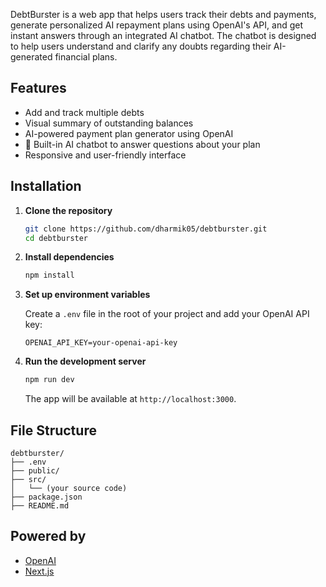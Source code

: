 DebtBurster is a web app that helps users track their debts and payments, generate personalized AI repayment plans using OpenAI's API, and get instant answers through an integrated AI chatbot. The chatbot is designed to help users understand and clarify any doubts regarding their AI-generated financial plans.

## Features

- Add and track multiple debts
- Visual summary of outstanding balances
- AI-powered payment plan generator using OpenAI
- 💬 Built-in AI chatbot to answer questions about your plan
- Responsive and user-friendly interface


## Installation

1. **Clone the repository**

   ```bash
   git clone https://github.com/dharmik05/debtburster.git
   cd debtburster
   ```

2. **Install dependencies**

   ```bash
   npm install
   ```

3. **Set up environment variables**

   Create a `.env` file in the root of your project and add your OpenAI API key:

   ```env
   OPENAI_API_KEY=your-openai-api-key
   ```

4. **Run the development server**

   ```bash
   npm run dev
   ```

   The app will be available at `http://localhost:3000`.

## File Structure

```
debtburster/
├── .env
├── public/
├── src/
│   └── (your source code)
├── package.json
├── README.md
```

## Powered by

- [OpenAI](https://platform.openai.com/)
- [Next.js](https://nextjs.org/)
